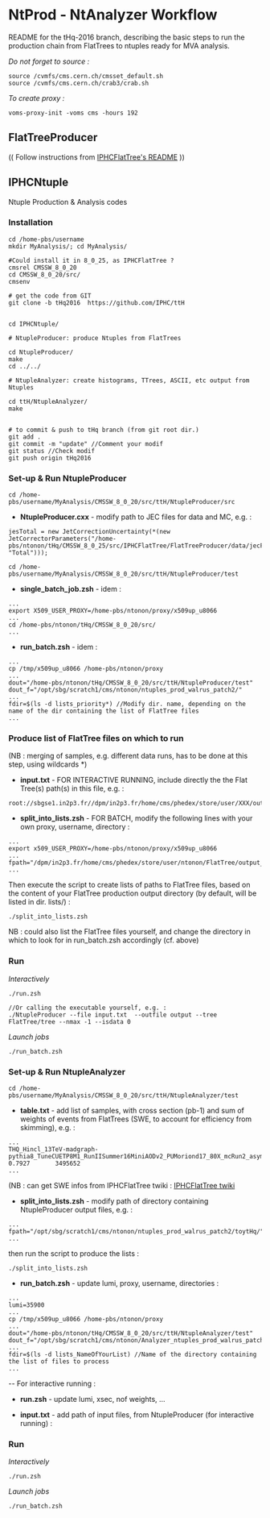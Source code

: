 # NtProd - NtAnalyzer Workflow

README for the tHq-2016 branch, describing the basic steps to run the production chain from FlatTrees to ntuples ready for MVA analysis.

*Do not forget to source :*
```
source /cvmfs/cms.cern.ch/cmsset_default.sh
source /cvmfs/cms.cern.ch/crab3/crab.sh
```

*To create proxy :*
```
voms-proxy-init -voms cms -hours 192
```

## FlatTreeProducer

(( Follow instructions from [IPHCFlatTree's README](https://github.com/IPHC/IPHCFlatTree/tree/tHq) ))


## IPHCNtuple

Ntuple Production & Analysis codes

### Installation

```
cd /home-pbs/username
mkdir MyAnalysis/; cd MyAnalysis/

#Could install it in 8_0_25, as IPHCFlatTree ?
cmsrel CMSSW_8_0_20
cd CMSSW_8_0_20/src/
cmsenv

# get the code from GIT
git clone -b tHq2016  https://github.com/IPHC/ttH


cd IPHCNtuple/

# NtupleProducer: produce Ntuples from FlatTrees

cd NtupleProducer/
make
cd ../../

# NtupleAnalyzer: create histograms, TTrees, ASCII, etc output from Ntuples

cd ttH/NtupleAnalyzer/
make


# to commit & push to tHq branch (from git root dir.)
git add .
git commit -m "update" //Comment your modif
git status //Check modif
git push origin tHq2016
```

### Set-up & Run NtupleProducer


```
cd /home-pbs/username/MyAnalysis/CMSSW_8_0_20/src/ttH/NtupleProducer/src
```

* **NtupleProducer.cxx** - modify path to JEC files for data and MC, e.g. : 

```
jesTotal = new JetCorrectionUncertainty(*(new JetCorrectorParameters("/home-pbs/ntonon/tHq/CMSSW_8_0_25/src/IPHCFlatTree/FlatTreeProducer/data/jecFiles/Summer16_23Sep2016V3_MC/Summer16_23Sep2016V3_MC_UncertaintySources_AK4PFchs.txt", "Total")));
```


```
cd /home-pbs/username/MyAnalysis/CMSSW_8_0_20/src/ttH/NtupleProducer/test
```


* **single_batch_job.zsh** - idem : 

```
...
export X509_USER_PROXY=/home-pbs/ntonon/proxy/x509up_u8066
...
cd /home-pbs/ntonon/tHq/CMSSW_8_0_20/src/
...
```

* **run_batch.zsh** - idem : 

```
...
cp /tmp/x509up_u8066 /home-pbs/ntonon/proxy
...
dout="/home-pbs/ntonon/tHq/CMSSW_8_0_20/src/ttH/NtupleProducer/test"
dout_f="/opt/sbg/scratch1/cms/ntonon/ntuples_prod_walrus_patch2/"
...
fdir=$(ls -d lists_priority*) //Modify dir. name, depending on the name of the dir containing the list of FlatTree files
...
```

### Produce list of FlatTree files on which to run

(NB : merging of samples, e.g. different data runs, has to be done at this step, using wildcards *)


* **input.txt** - FOR INTERACTIVE RUNNING, include directly the the Flat Tree(s) path(s) in this file, e.g. : 

```
root://sbgse1.in2p3.fr//dpm/in2p3.fr/home/cms/phedex/store/user/XXX/output_*.root
```


* **split_into_lists.zsh** - FOR BATCH, modify the following lines with your own proxy, username, directory :

```
...
export x509_USER_PROXY=/home-pbs/ntonon/proxy/x509up_u8066
...
fpath="/dpm/in2p3.fr/home/cms/phedex/store/user/ntonon/FlatTree/output_dir/"
...
```

Then execute the script to create lists of paths to FlatTree files, based on the content of your FlatTree production output directory (by default, will be listed in dir. lists/) : 
```
./split_into_lists.zsh
```
NB : could also list the FlatTree files yourself, and change the directory in which to look for in run_batch.zsh accordingly (cf. above)


### Run

*Interactively*

```
./run.zsh

//Or calling the executable yourself, e.g. : 
./NtupleProducer --file input.txt  --outfile output --tree FlatTree/tree --nmax -1 --isdata 0
```

*Launch jobs*

```
./run_batch.zsh
```


### Set-up & Run NtupleAnalyzer


```
cd /home-pbs/username/MyAnalysis/CMSSW_8_0_20/src/ttH/NtupleAnalyzer/test
```
* **table.txt** - add list of samples, with cross section (pb-1) and sum of weights of events from FlatTrees (SWE, to account for efficiency from skimming), e.g. : 

```
...
THQ_Hincl_13TeV-madgraph-pythia8_TuneCUETP8M1_RunIISummer16MiniAODv2_PUMoriond17_80X_mcRun2_asymptotic_2016_TrancheIV_v6_v1_MINIAODSIM_0000       0.7927       3495652
...
```
(NB : can get SWE infos from IPHCFlatTree twiki : [IPHCFlatTree twiki](https://twiki.cern.ch/twiki/bin/view/CMS/IPHCFlatTreeProduction)


* **split_into_lists.zsh** - modify path of directory containing NtupleProducer output files, e.g. : 

```
...
fpath="/opt/sbg/scratch1/cms/ntonon/ntuples_prod_walrus_patch2/toytHq/"
...
```
then run the script to produce the lists : 
```
./split_into_lists.zsh
```

* **run_batch.zsh** - update lumi, proxy, username, directories : 

```
...
lumi=35900
...
cp /tmp/x509up_u8066 /home-pbs/ntonon/proxy
...
dout="/home-pbs/ntonon/tHq/CMSSW_8_0_20/src/ttH/NtupleAnalyzer/test"
dout_f="/opt/sbg/scratch1/cms/ntonon/Analyzer_ntuples_prod_walrus_patch2/"
...
fdir=$(ls -d lists_NameOfYourList) //Name of the directory containing the list of files to process
...
```

-- For interactive running : 

* **run.zsh** - update lumi, xsec, nof weights, ... 

* **input.txt** - add path of input files, from NtupleProducer (for interactive running) : 


### Run

*Interactively*

```
./run.zsh
```

*Launch jobs*

```
./run_batch.zsh
```

